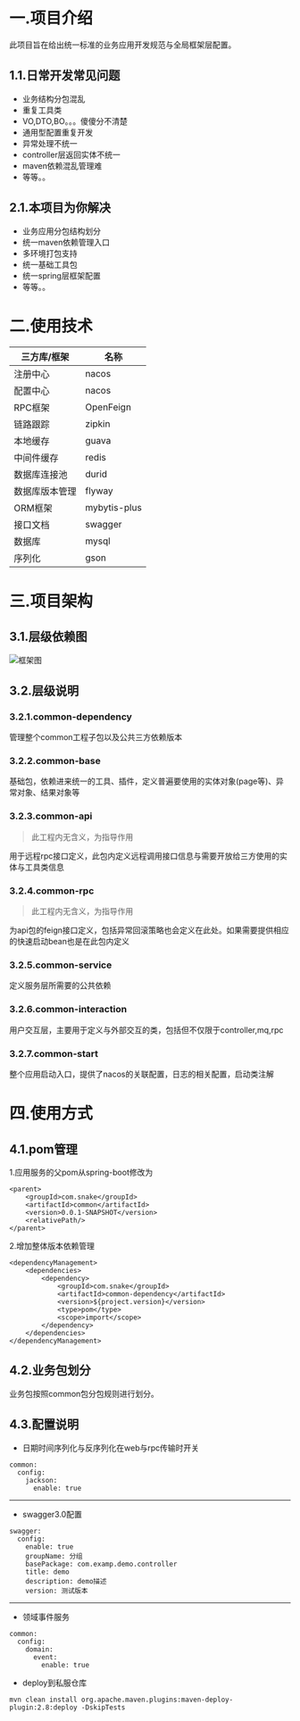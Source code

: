 # 一.项目介绍
此项目旨在给出统一标准的业务应用开发规范与全局框架层配置。
  
## 1.1.日常开发常见问题
- 业务结构分包混乱
- 重复工具类
- VO,DTO,BO。。。傻傻分不清楚
- 通用型配置重复开发
- 异常处理不统一
- controller层返回实体不统一
- maven依赖混乱管理难
- 等等。。

## 2.1.本项目为你解决
- 业务应用分包结构划分
- 统一maven依赖管理入口
- 多环境打包支持
- 统一基础工具包
- 统一spring层框架配置
- 等等。。

# 二.使用技术
三方库/框架 | 名称
---|---
注册中心 | nacos
配置中心 | nacos
RPC框架 | OpenFeign
链路跟踪 | zipkin
本地缓存 | guava
中间件缓存 | redis
数据库连接池 | durid
数据库版本管理 | flyway
ORM框架 | mybytis-plus
接口文档 | swagger
数据库 | mysql
序列化 | gson

# 三.项目架构
## 3.1.层级依赖图
![框架图](./doc/ArchitectureLevel.png)
## 3.2.层级说明
### 3.2.1.common-dependency
管理整个common工程子包以及公共三方依赖版本

### 3.2.2.common-base
基础包，依赖进来统一的工具、插件，定义普遍要使用的实体对象(page等)、异常对象、结果对象等

### 3.2.3.common-api
> 此工程内无含义，为指导作用

用于远程rpc接口定义，此包内定义远程调用接口信息与需要开放给三方使用的实体与工具类信息

### 3.2.4.common-rpc
> 此工程内无含义，为指导作用

为api包的feign接口定义，包括异常回滚策略也会定义在此处。如果需要提供相应的快速启动bean也是在此包内定义

### 3.2.5.common-service
定义服务层所需要的公共依赖

### 3.2.6.common-interaction
用户交互层，主要用于定义与外部交互的类，包括但不仅限于controller,mq,rpc

### 3.2.7.common-start
整个应用启动入口，提供了nacos的关联配置，日志的相关配置，启动类注解

# 四.使用方式
## 4.1.pom管理
1.应用服务的父pom从spring-boot修改为

```
<parent>
    <groupId>com.snake</groupId>
    <artifactId>common</artifactId>
    <version>0.0.1-SNAPSHOT</version>
    <relativePath/>
</parent>
```

2.增加整体版本依赖管理

```
<dependencyManagement>
    <dependencies>
        <dependency>
            <groupId>com.snake</groupId>
            <artifactId>common-dependency</artifactId>
            <version>${project.version}</version>
            <type>pom</type>
            <scope>import</scope>
        </dependency>
    </dependencies>
</dependencyManagement>
```

## 4.2.业务包划分
业务包按照common包分包规则进行划分。

## 4.3.配置说明
- 日期时间序列化与反序列化在web与rpc传输时开关

```
common:
  config:
    jackson:
      enable: true
```


---
- swagger3.0配置

```
swagger:
  config:
    enable: true
    groupName: 分组
    basePackage: com.examp.demo.controller
    title: demo
    description: demo描述
    version: 测试版本
```

---

- 领域事件服务

```
common:
  config:
    domain:
      event:
        enable: true
```

- deploy到私服仓库

```
mvn clean install org.apache.maven.plugins:maven-deploy-plugin:2.8:deploy -DskipTests

```
